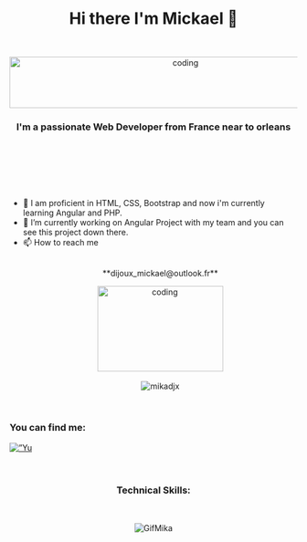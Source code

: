 
<h1 align="center">Hi there I'm Mickael 👋</h1>
<br><p align="center"><img alt="coding" width="600" height="90" src="https://zupimages.net/up/22/47/hxxm.jpg" alt="" /></a></p>
<h3 align="center">I'm a passionate Web Developer from France near to orleans</h3><br><br><br>
<ul>
<br><br><li> 🌱 I am proficient in HTML, CSS, Bootstrap and now i'm currently learning Angular and PHP.</h3></li>
<li> 🔭 I’m currently working on Angular Project with my team and you can see this project down there.
  <br></li>
<li>📫 How to reach me <br></li>
 <br> <p align="center">**dijoux_mickael@outlook.fr**</p>
<p align="center">
<img alt="coding" width="220" height="150" src="https://media.tenor.com/2uyENRmiUt0AAAAC/coding.gif">
<br><br><img src="https://komarev.com/ghpvc/?username=mikadjx&label=Profile%20views&color=0e75b6&style=flat" alt="mikadjx"
</p>

</ul>

<br><h3 align="left">You can find me:</h3>
<p align="left">
<a href=”https://www.linkedin.com/in/Mickael/"><img align=”left” src=”https://raw.githubusercontent.com/yushi1007/yushi1007/main/images/linkedin.svg" alt=”Yu Shi | LinkedIn” width=”21px”/></a>

<br>
    <br>
    <br>

<h3 align="center">Technical Skills:</h3><br>
<p align="center">
 <img src="https://zupimages.net/up/22/47/12n4.gif" alt="GifMika"/></a>
